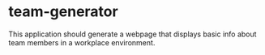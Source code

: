 # team-generator
This application should generate a webpage that displays basic info about team members in a workplace environment.
